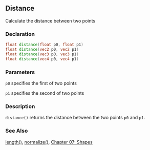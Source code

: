 ## Distance
Calculate the distance between two points

### Declaration
```glsl
float distance(float p0, float p1)  
float distance(vec2 p0, vec2 p1)  
float distance(vec3 p0, vec3 p1)  
float distance(vec4 p0, vec4 p1)
```

### Parameters
```p0``` specifies the first of two points

```p1``` specifies the second of two points

### Description
```distance()``` returns the distance between the two points ```p0``` and ```p1```.

<div class="codeAndCanvas" data="../07/circle-making.frag"></div>

### See Also

[length()](/glossary/?search=length), [normalize()](/glossary/?search=normalize), [Chapter 07: Shapes](/07/)
